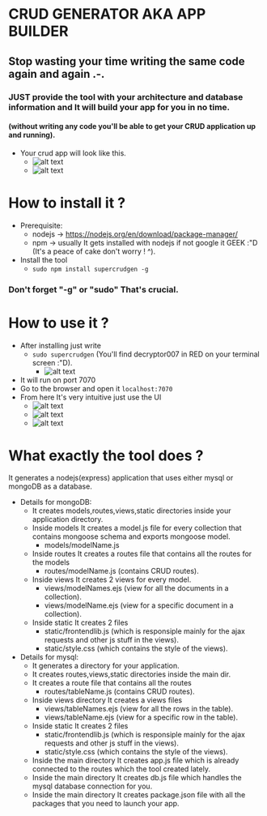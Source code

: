 # CRUD GENERATOR AKA APP BUILDER
## Stop wasting your time writing the same code again and again .-.
### JUST provide the tool with your architecture and database information and It will build your app for you in no time.
#### (without writing any code you'll be able to get your CRUD application up and running).
- Your crud app will look like this.
  - ![alt text](https://imgur.com/W7dweEy.png)
  - ![alt text](https://imgur.com/FVvZNw2.png)
# How to install it ?
- Prerequisite:
  - nodejs -> https://nodejs.org/en/download/package-manager/
  - npm -> usually It gets installed with nodejs if not google it GEEK :"D (It's a peace of cake don't worry ! ^).
- Install the tool
  - ```sudo npm install supercrudgen -g```
### Don't forget "-g" or "sudo" That's crucial.
# How to use it ?
- After installing just write 
  - ```sudo supercrudgen``` (You'll find decryptor007 in RED on your terminal screen :"D).
    - ![alt text](https://i.imgur.com/uI4Blw0.png)
- It will run on port 7070
- Go to the browser and open it ```localhost:7070```
- From here It's very intuitive just use the UI
  - ![alt text](https://imgur.com/sIYKSo7.png)
  - ![alt text](https://imgur.com/h8edwlW.png)
  - ![alt text](https://imgur.com/ziQeTFS.png)

# What exactly the tool does ?
It generates a nodejs(express) application that uses either mysql or mongoDB as a database.

- Details for mongoDB:
  - It creates models,routes,views,static directories inside your application directory.
  - Inside models It creates a model.js file for every collection that contains mongoose schema and exports mongoose model.
    - models/modelName.js
  - Inside routes It creates a routes file that contains all the routes for the models
    - routes/modelName.js (contains CRUD routes).
  - Inside views It creates 2 views for every model.
    - views/modelNames.ejs (view for all the documents in a collection).
    - views/modelName.ejs  (view for a specific document in a collection).
  - Inside static It creates 2 files
    - static/frontendlib.js (which is responsiple mainly for the ajax requests and other js stuff in the views).
    - static/style.css (which contains the style of the views).
- Details for mysql:
  - It generates a directory for your application.
  - It creates routes,views,static directories inside the main dir.
  - It creates a route file that contains all the routes
    - routes/tableName.js (contains CRUD routes).
  - Inside views directory It creates a views files
    - views/tableNames.ejs (view for all the rows in the table).
    - views/tableName.ejs (view for a specific row in the table).
  - Inside static It creates 2 files
    - static/frontendlib.js (which is responsiple mainly for the ajax requests and other js stuff in the views).
    - static/style.css (which contains the style of the views).
  - Inside the main directory It creates app.js file which is already connected to the routes which the tool created lately.
  - Inside the main directory It creates db.js file which handles the mysql database connection for you.
  - Inside the main directory It creates package.json file with all the packages that you need to launch your app.
  
  
